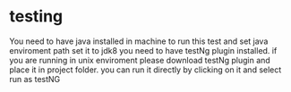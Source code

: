 # testing
You need to have java installed in machine to run this test and set java enviroment path set it to jdk8
you need to have testNg plugin installed.
if you are running in unix enviroment please download testNg plugin and place it in project folder.
you can run it directly by clicking on it and select run as testNG
